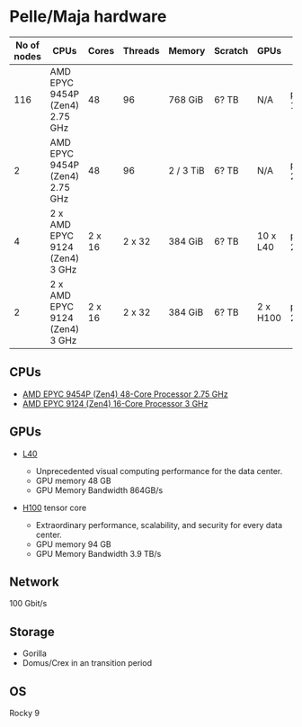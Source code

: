 # Pelle/Maja hardware

No of nodes     | CPUs                              | Cores  | Threads |  Memory   | Scratch | GPUs           | Name           | Partition 
--------------- | --------------------------------- | ------ | ------- | --------- |-------- |--------------- |--------------- |------------
116             |  AMD EPYC 9454P (Zen4)  2.75 GHz  | 48     | 96      | 768 GiB   | 6? TB   | N/A            | p[1-115]       | default
2               |  AMD EPYC 9454P (Zen4)  2.75 GHz  | 48     | 96      | 2 / 3 TiB | 6? TB   | N/A            | p[251-252]     | ``-p fat``
4               |  2 x AMD EPYC 9124 (Zen4)  3 GHz  | 2 x 16 | 2 x 32  | 384 GiB   | 6? TB   | 10 x L40       | p[201-204]     | ``-p gpu --gres gpu:l40s:1``
2               |  2 x AMD EPYC 9124 (Zen4)  3 GHz  | 2 x 16 | 2 x 32  | 384 GiB   | 6? TB   | 2 x H100       | p[205-206]     | ``-p gpu --gres gpu:h100:1``

## CPUs

- [AMD EPYC 9454P (Zen4) 48-Core Processor 2.75 GHz](https://www.amd.com/en/products/processors/server/epyc/4th-generation-9004-and-8004-series/amd-epyc-9454p.html)
- [AMD EPYC 9124 (Zen4) 16-Core Processor 3 GHz](https://www.amd.com/en/products/processors/server/epyc/4th-generation-9004-and-8004-series/amd-epyc-9124.html)

## GPUs

- [L40](https://www.nvidia.com/en-us/data-center/l40/)

    - Unprecedented visual computing performance for the data center.
    - GPU memory 48 GB
    - GPU Memory Bandwidth 864GB/s

- [H100](https://www.nvidia.com/en-us/data-center/h100/) tensor core

    - Extraordinary performance, scalability, and security for every data center.
    - GPU memory 94 GB
    - GPU Memory Bandwidth 3.9 TB/s

## Network

100 Gbit/s

## Storage

- Gorilla
- Domus/Crex in an transition period

## OS

Rocky 9
